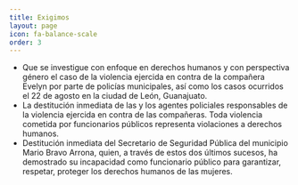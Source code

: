 ```yaml
---
title: Exigimos
layout: page
icon: fa-balance-scale
order: 3
---
```

- Que se investigue con enfoque en derechos humanos y con perspectiva género el caso de la violencia ejercida en contra de la compañera Evelyn por parte de policías municipales, así como los casos ocurridos el 22 de agosto en la ciudad de León, Guanajuato.
- La destitución inmediata de las y los agentes policiales responsables de la violencia ejercida en contra de las compañeras. Toda violencia cometida por funcionarios públicos representa violaciones a derechos humanos.
- Destitución inmediata del Secretario de Seguridad Pública del municipio Mario Bravo Arrona, quien, a través de estos dos últimos sucesos, ha demostrado su incapacidad como funcionario público para garantizar, respetar, proteger los derechos humanos de las mujeres.

